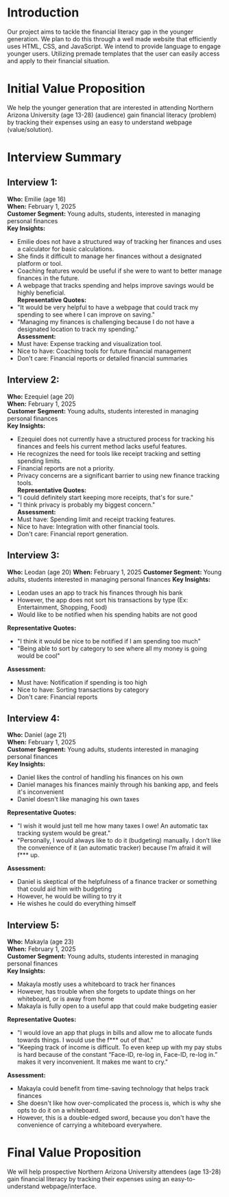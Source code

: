 # Introduction
Our project aims to tackle the financial literacy gap in the younger generation. We plan to do this through a well made website that efficiently uses HTML, CSS, and JavaScript. We intend to provide language to engage younger users. Utilizing premade templates that the user can easily access and apply to their financial situation. 

# Initial Value Proposition
We help the younger generation that are interested in attending 
Northern Arizona University (age 13-28) (audience) gain financial literacy (problem)
by tracking their expenses using an easy to understand webpage (value/solution).

# Interview Summary

## Interview 1:
**Who:** Emilie (age 16)   
**When:** February 1, 2025    
**Customer Segment:** Young adults, students, interested in managing personal finances   
**Key Insights:**  
 - Emilie does not have a structured way of tracking her finances and uses a calculator for basic calculations.
 - She finds it difficult to manage her finances without a designated platform or tool.
 - Coaching features would be useful if she were to want to better manage finances in the future.
 - A webpage that tracks spending and helps improve savings would be highly beneficial.  
**Representative Quotes:**  
 - "It would be very helpful to have a webpage that could track my spending to see where I can improve on saving."
 - "Managing my finances is challenging because I do not have a designated location to track my spending."   
**Assessment:**      
 - Must have: Expense tracking and visualization tool.
 - Nice to have: Coaching tools for future financial management
 - Don't care: Financial reports or detailed financial summaries

## Interview 2:              
**Who:** Ezequiel (age 20)   
**When:** February 1, 2025   
**Customer Segment:** Young adults, students interested in managing personal finances   
**Key Insights:**   
 - Ezequiel does not currently have a structured process for tracking his finances and feels his current method lacks useful features.
 - He recognizes the need for tools like receipt tracking and setting spending limits. 
 - Financial reports are not a priority.
 - Privacy concerns are a significant barrier to using new finance tracking tools.  
**Representative Quotes:**
 - "I could definitely start keeping more receipts, that's for sure."
 - "I think privacy is probably my biggest concern."   
**Assessment:**   
 - Must have: Spending limit and receipt tracking features.
 - Nice to have: Integration with other financial tools.
 - Don't care: Financial report generation.

 ## Interview 3:
 **Who:** Leodan (age 20)
 **When:** February 1, 2025
 **Customer Segment:** Young adults, students interested in managing personal finances
 **Key Insights:**
 - Leodan uses an app to track his finances through his bank
 - However, the app does not sort his transactions by type (Ex: Entertainment, Shopping, Food)
 - Would like to be notified when his spending habits are not good

**Representative Quotes:**
 - "I think it would be nice to be notified if I am spending too much"
 - "Being able to sort by category to see where all my money is going would be cool"

**Assessment:**
 - Must have: Notification if spending is too high
 - Nice to have: Sorting transactions by category
 - Don't care: Financial reports

 ## Interview 4:
 **Who:** Daniel (age 21)\
 **When:** February 1, 2025\
 **Customer Segment:** Young adults, students interested in managing personal finances\
 **Key Insights:**
 - Daniel likes the control of handling his finances on his own
 - Daniel manages his finances mainly through his banking app, and feels it's inconvenient
 - Daniel doesn't like managing his own taxes

**Representative Quotes:**
 - "I wish it would just tell me how many taxes I owe! An automatic tax tracking system would be great."
 - "Personally, I would always like to do it (budgeting) manually. I don’t like the convenience of it (an automatic tracker) because I’m afraid it will f*** up.

**Assessment:**
 - Daniel is skeptical of the helpfulness of a finance tracker or something that could aid him with budgeting
 - However, he would be willing to try it
 - He wishes he could do everything himself


 ## Interview 5:
 **Who:** Makayla (age 23)\
 **When:** February 1, 2025\
 **Customer Segment:** Young adults, students interested in managing personal finances\
 **Key Insights:**
 - Makayla mostly uses a whiteboard to track her finances
 - However, has trouble when she forgets to update things on her whiteboard, or is away from home
 - Makayla is fully open to a useful app that could make budgeting easier

**Representative Quotes:**
 - "I would love an app that plugs in bills and allow me to allocate funds towards things. I would use the f*** out of that."
 - "Keeping track of income is difficult. To even keep up with my pay stubs is hard because of the constant “Face-ID, re-log in, Face-ID, re-log in.” makes it very inconvenient. It makes me want to cry."

**Assessment:**
 - Makayla could benefit from time-saving technology that helps track finances
 - She doesn't like how over-complicated the process is, which is why she opts to do it on a whiteboard.
 - However, this is a double-edged sword, because you don't have the convenience of carrying a whiteboard everywhere.


# Final Value Proposition
We will help prospective Northern Arizona University attendees (age 13-28) gain financial
literacy by tracking their expenses using an easy-to-understand webpage/interface.


